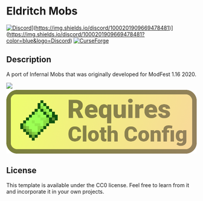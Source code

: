 # Eldritch Mobs

[![Discord](https://img.shields.io/discord/1000201909669478481)](https://discord.gg/QNbcbB8r)](https://img.shields.io/discord/1000201909669478481)](https://img.shields.io/discord/1000201909669478481?color=blue&logo=Discord)
[![CurseForge]( https://cf.way2muchnoise.eu/392015.svg)](https://www.curseforge.com/minecraft/mc-mods/eldritch-mobs)

## Description

A port of Infernal Mobs that was originally developed for ModFest 1.16 2020.

![](https://i.imgur.com/Ol1Tcf8.png)
![](https://raw.githubusercontent.com/Jab125/Jab125/main/imgs/requiredClothConfig.png)

## License

This template is available under the CC0 license. Feel free to learn from it and incorporate it in your own projects.

